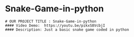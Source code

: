 # Snake-Game-in-python

    # OUR PROJECT TITLE : Snake-Game-in-python
    #### Video Demo:  https://youtu.be/pikxS8VcbjI
    #### Description: Just a basic snake game coded in python
  
